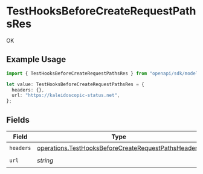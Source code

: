 # TestHooksBeforeCreateRequestPathsRes

OK

## Example Usage

```typescript
import { TestHooksBeforeCreateRequestPathsRes } from "openapi/sdk/models/operations";

let value: TestHooksBeforeCreateRequestPathsRes = {
  headers: {},
  url: "https://kaleidoscopic-status.net",
};
```

## Fields

| Field                                                                                                                             | Type                                                                                                                              | Required                                                                                                                          | Description                                                                                                                       |
| --------------------------------------------------------------------------------------------------------------------------------- | --------------------------------------------------------------------------------------------------------------------------------- | --------------------------------------------------------------------------------------------------------------------------------- | --------------------------------------------------------------------------------------------------------------------------------- |
| `headers`                                                                                                                         | [operations.TestHooksBeforeCreateRequestPathsHeaders](../../../sdk/models/operations/testhooksbeforecreaterequestpathsheaders.md) | :heavy_check_mark:                                                                                                                | N/A                                                                                                                               |
| `url`                                                                                                                             | *string*                                                                                                                          | :heavy_check_mark:                                                                                                                | N/A                                                                                                                               |